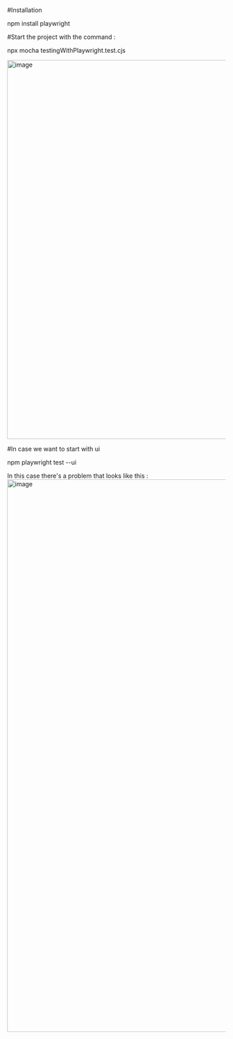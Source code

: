 #Installation

npm install playwright

#Start the project with the command : 

npx mocha testingWithPlaywright.test.cjs

<img width="873" alt="image" src="https://github.com/albinot001/Playwright-Testing/assets/119293645/6e61d345-aa6a-4348-87da-98d031c9712a">


#In case we want to start with ui

npm playwright test --ui 

In this case there's a problem that looks like this : 
<img width="1273" alt="image" src="https://github.com/albinot001/Playwright-Testing/assets/119293645/eb4f6ce2-da9e-4953-a484-026b223c2f67">
